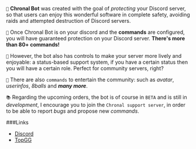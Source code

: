 
`🔧` **Chronal Bot**  was created with the goal of _protecting_ your Discord server, so that users can enjoy this wonderful software in complete safety, avoiding raids and attempted destruction of Discord servers.

`🧰` Once Chronal Bot is on your discord and the **commands** are configured, you will have guaranteed protection on your Discord server.
     **There's more than 80+ commands!**

`📕` However, the bot also has controls to make your server more lively and enjoyable: a status-based support system, if you have a certain status then you will have a certain role. Perfect for community servers, right?

`📒` There are also `commands` to entertain the community: such as _avatar_, _userinfos_, _8balls_ and _**many more**_.

`📚` Regarding the upcoming orders, the bot is of course in `BETA` and is still in _development_, I encourage you to join the `Chronal support server`, in order to be able to report _bugs_ and propose new _commands_.



###Links

- [Discord](https://discord.gg/fK3raMZgak)
- [TopGG](https://top.gg/fr/bot/807785617274044417/vote)
